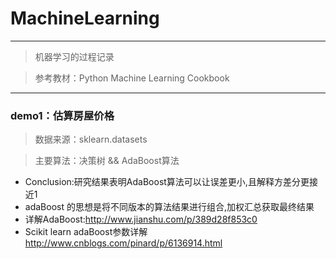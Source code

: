 # MachineLearning
---
> 机器学习的过程记录

> 参考教材：Python Machine Learning Cookbook
---
### demo1：估算房屋价格
> 数据来源：sklearn.datasets  

> 主要算法：决策树 && AdaBoost算法
-  Conclusion:研究结果表明AdaBoost算法可以让误差更小,且解释方差分更接近1
-  adaBoost 的思想是将不同版本的算法结果进行组合,加权汇总获取最终结果
-  详解AdaBoost:http://www.jianshu.com/p/389d28f853c0
-  Scikit learn adaBoost参数详解 http://www.cnblogs.com/pinard/p/6136914.html
